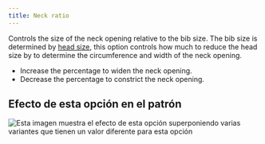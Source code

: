 ```yaml
---
title: Neck ratio
---
```


Controls the size of the neck opening relative to the bib size. The bib size is determined by [head size](/docs/patterns/bob/options/headsize), this option controls how much to reduce the head size by to determine the circumference and width of the neck opening.

- Increase the percentage to widen the neck opening.
- Decrease the percentage to constrict the neck opening.

## Efecto de esta opción en el patrón

![Esta imagen muestra el efecto de esta opción superponiendo varias variantes que tienen un valor diferente para esta opción](bob_neckratio_sample.svg "Efecto de esta opción en el patrón")

